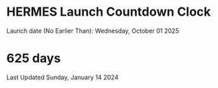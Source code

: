 # HERMES Launch Countdown Clock

Launch date (No Earlier Than): Wednesday, October 01 2025
# 625 days

Last Updated Sunday, January 14 2024